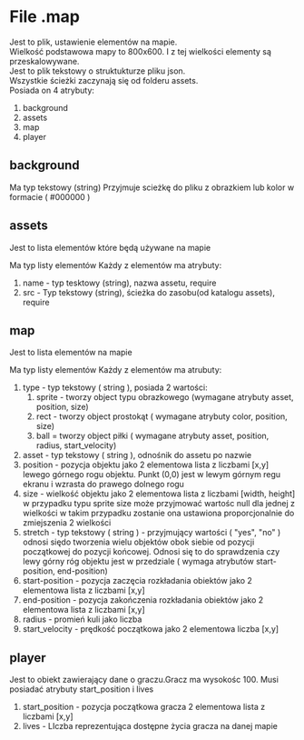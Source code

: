 # File .map

Jest to plik, ustawienie elementów na mapie.<br />
Wielkość podstawowa mapy to 800x600. I z tej wielkości elementy są przeskalowywane.<br/>
Jest to plik tekstowy o struktukturze pliku json.<br/>
Wszystkie ścieżki zaczynają się od folderu assets.<br/>
Posiada on 4 atrybuty:

1. background
2. assets
3. map
4. player

## background

Ma typ tekstowy (string)
Przyjmuje scieżkę do pliku z obrazkiem lub kolor w formacie ( #000000 )

## assets

Jest to lista elementów które będą używane na mapie

Ma typ listy elementów Każdy z elementów ma atrybuty:

1. name - typ tesktowy (string), nazwa assetu, require
2. src - Typ tekstowy (string), ścieżka do zasobu(od katalogu assets), require

## map

Jest to lista elementów na mapie

Ma typ listy elementów Każdy z elementów ma atrubuty:

1. type - typ tekstowy ( string ), posiada 2 wartości:
    1. sprite - tworzy object typu obrazkowego (wymagane atrybuty asset, position, size)
    2. rect - tworzy object prostokąt ( wymagane atrybuty color, position, size)
    3. ball = tworzy object piłki ( wymagane atrybuty asset, position, radius, start_velocity)
2. asset - typ tekstowy ( string ), odnośnik do assetu po nazwie
3. position - pozycja objektu jako 2 elementowa lista z liczbami [x,y] lewego górnego rogu objektu. Punkt (0,0) jest w
   lewym górnym regu ekranu i wzrasta do prawego dolnego rogu
4. size - wielkość objektu jako 2 elementowa lista z liczbami [width, height] w przypadku typu sprite size może
   przyjmować wartośc null dla jednej z wielkości w takim przypadku zostanie ona ustawiona proporcjonalnie do
   zmiejszenia 2 wielkości
5. stretch - typ tekstowy ( string ) - przyjmujący wartości ( "yes", "no" ) odnosi siędo tworzenia wielu objektów obok
   siebie od pozycji początkowej do pozycji końcowej. Odnosi się to do sprawdzenia czy lewy górny róg objektu jest w
   przedziale ( wymaga atrybutów start-position, end-position)
6. start-position - pozycja zaczęcia rozkładania obiektów jako 2 elementowa lista z liczbami [x,y]
7. end-position - pozycja zakończenia rozkładania obiektów jako 2 elementowa lista z liczbami [x,y]
8. radius - promień kuli jako liczba
9. start_velocity - prędkość początkowa jako 2 elementowa liczba [x,y]

## player

Jest to obiekt zawierający dane o graczu.Gracz ma wysokośc 100. Musi posiadać atrybuty start_position i lives

1. start_position - pozycja początkowa gracza 2 elementowa lista z liczbami [x,y]
2. lives - LIczba reprezentująca dostępne życia gracza na danej mapie










